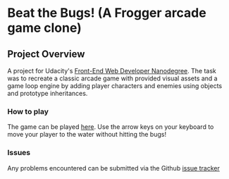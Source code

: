 Beat the Bugs! (A Frogger arcade game clone)
===============================

## Project Overview

A project for Udacity's [Front-End Web Developer Nanodegree](https://www.udacity.com/course/front-end-web-developer-nanodegree--nd001). The task was to recreate a classic arcade game with provided visual assets and a game loop engine by adding player characters and enemies using objects and prototype inheritances.

### How to play
The game can be played [here](https://r-farnsworth.github.io/arcade-game-clone/).
Use the arrow keys on your keyboard to move your player to the water without hitting the bugs!

### Issues
Any problems encountered can be submitted via the Github [issue tracker](https://github.com/r-farnsworth/arcade-game-clone/issues)

